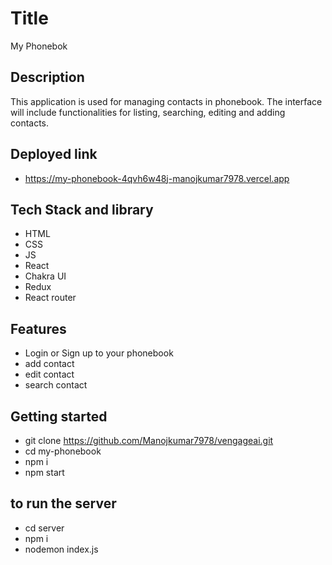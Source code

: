 # Title
My Phonebok

## Description
This application is used for managing contacts in phonebook. The interface will include functionalities for listing, searching, editing and adding contacts.

## Deployed link
- https://my-phonebook-4qvh6w48j-manojkumar7978.vercel.app

## Tech Stack and library
- HTML
- CSS
- JS
- React
- Chakra UI
- Redux
- React router

## Features
- Login or Sign up to your phonebook
- add contact 
- edit contact
- search contact

## Getting started
- git clone https://github.com/Manojkumar7978/vengageai.git
- cd my-phonebook
- npm i
- npm start

## to run the server
- cd server
- npm i
- nodemon index.js

